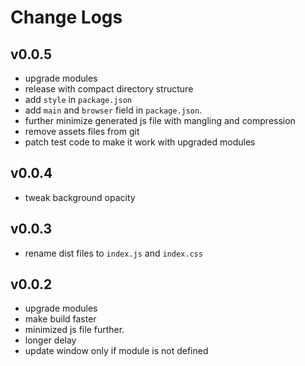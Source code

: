 # Change Logs

## v0.0.5

 - upgrade modules
 - release with compact directory structure
 - add `style` in `package.json`
 - add `main` and `browser` field in `package.json`.
 - further minimize generated js file with mangling and compression
 - remove assets files from git
 - patch test code to make it work with upgraded modules

## v0.0.4

 - tweak background opacity


## v0.0.3

 - rename dist files to `index.js` and `index.css`

## v0.0.2

 - upgrade modules
 - make build faster
 - minimized js file further.
 - longer delay
 - update window only if module is not defined
